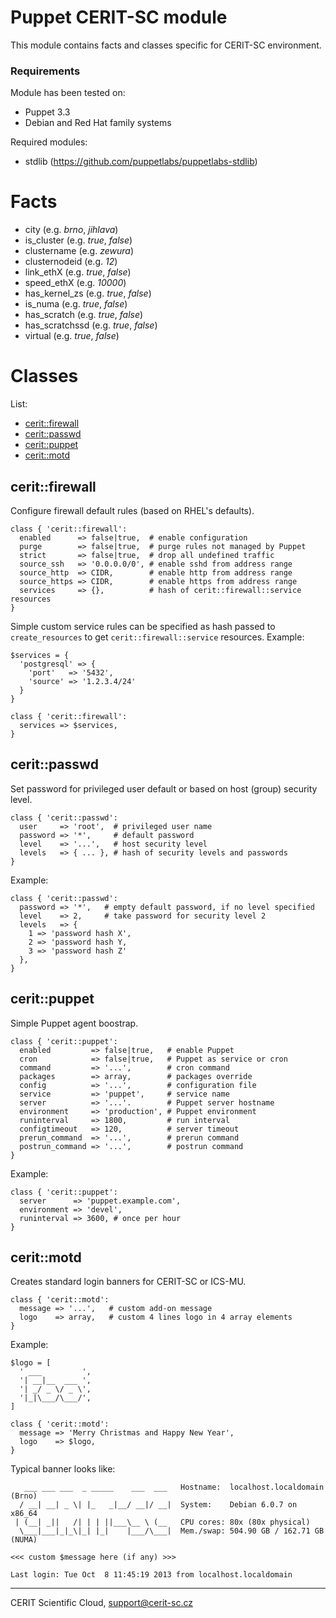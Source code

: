 # Puppet CERIT-SC module

This module contains facts and classes specific for CERIT-SC environment.

### Requirements

Module has been tested on:

* Puppet 3.3
* Debian and Red Hat family systems

Required modules:

* stdlib (https://github.com/puppetlabs/puppetlabs-stdlib)

# Facts

* city (e.g. *brno*, *jihlava*)
* is\_cluster (e.g. *true*, *false*)
* clustername (e.g. *zewura*)
* clusternodeid (e.g. *12*)
* link\_ethX (e.g. *true*, *false*)
* speed\_ethX (e.g. *10000*)
* has\_kernel\_zs (e.g. *true*, *false*)
* is\_numa (e.g. *true*, *false*)
* has\_scratch (e.g. *true*, *false*)
* has\_scratchssd (e.g. *true*, *false*)
* virtual (e.g. *true*, *false*)

# Classes

List:

* [cerit::firewall](#ceritfirewall)
* [cerit::passwd](#ceritpasswd)
* [cerit::puppet](#ceritpuppet)
* [cerit::motd](#ceritmotd)

## cerit::firewall

Configure firewall default rules (based on RHEL's defaults).

```puppet
class { 'cerit::firewall':
  enabled      => false|true,  # enable configuration
  purge        => false|true,  # purge rules not managed by Puppet
  strict       => false|true,  # drop all undefined traffic
  source_ssh   => '0.0.0.0/0', # enable sshd from address range
  source_http  => CIDR,        # enable http from address range
  source_https => CIDR,        # enable https from address range
  services     => {},          # hash of cerit::firewall::service resources
}
```

Simple custom service rules can be specified as hash passed to
`create_resources` to get `cerit::firewall::service` resources.
Example:

```puppet
$services = {
  'postgresql' => {
    'port'   => '5432',
    'source' => '1.2.3.4/24'
  }
}

class { 'cerit::firewall':
  services => $services,
}
```

## cerit::passwd

Set password for privileged user default or based on 
host (group) security level.

```puppet
class { 'cerit::passwd':
  user     => 'root',  # privileged user name
  password => '*',     # default password
  level    => '...',   # host security level
  levels   => { ... }, # hash of security levels and passwords
}
```

Example: 

```puppet
class { 'cerit::passwd':
  password => '*',   # empty default password, if no level specified
  level    => 2,     # take password for security level 2
  levels   => {
    1 => 'password hash X',
    2 => 'password hash Y,
    3 => 'password hash Z'
  },
}
```

## cerit::puppet

Simple Puppet agent boostrap.

```puppet
class { 'cerit::puppet':
  enabled         => false|true,   # enable Puppet
  cron            => false|true,   # Puppet as service or cron
  command         => '...',        # cron command
  packages        => array,        # packages override
  config          => '...',        # configuration file
  service         => 'puppet',     # service name
  server          => '...'.        # Puppet server hostname
  environment     => 'production', # Puppet environment
  runinterval     => 1800,         # run interval
  configtimeout   => 120,          # server timeout
  prerun_command  => '...',        # prerun command
  postrun_command => '...',        # postrun command
}
```

Example:

```puppet
class { 'cerit::puppet':
  server      => 'puppet.example.com',
  environment => 'devel',
  runinterval => 3600, # once per hour
}
```

## cerit::motd

Creates standard login banners for CERIT-SC or ICS-MU.

```puppet
class { 'cerit::motd':
  message => '...',   # custom add-on message
  logo    => array,   # custom 4 lines logo in 4 array elements
}
```

Example:

```puppet
$logo = [
  ' ___         ',
  '| __|__  ___ ',
  '| _/ _ \/ _ \',
  '|_|\___/\___/',
]

class { 'cerit::motd':
  message => 'Merry Christmas and Happy New Year',
  logo    => $logo,
}
```

Typical banner looks like:

       ___ ___ ___  _ _____    ___  ___   Hostname:  localhost.localdomain (Brno)
      / __| __| _ \| |_   _|__/ __|/ __|  System:    Debian 6.0.7 on x86_64
     | (__| _||   /| | | ||___\__ \ (__   CPU cores: 80x (80x physical)
      \___|___|_|_\|_| |_|    |___/\___|  Mem./swap: 504.90 GB / 162.71 GB (NUMA)

    <<< custom $message here (if any) >>>

    Last login: Tue Oct  8 11:45:19 2013 from localhost.localdomain

***

CERIT Scientific Cloud, <support@cerit-sc.cz>
